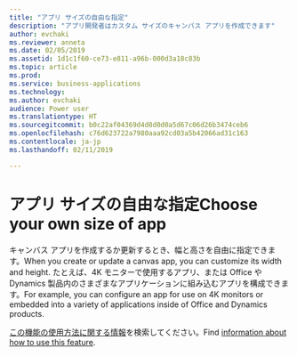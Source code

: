 ```yaml
---
title: "アプリ サイズの自由な指定"
description: "アプリ開発者はカスタム サイズのキャンバス アプリを作成できます"
author: evchaki
ms.reviewer: anneta
ms.date: 02/05/2019
ms.assetid: 1d1c1f60-ce73-e811-a96b-000d3a18c83b
ms.topic: article
ms.prod: 
ms.service: business-applications
ms.technology: 
ms.author: evchaki
audience: Power user
ms.translationtype: HT
ms.sourcegitcommit: b0c22af04369d4d8d0d0a5d67c06d26b3474ceb6
ms.openlocfilehash: c76d623722a7980aaa92cd03a5b42066ad31c163
ms.contentlocale: ja-jp
ms.lasthandoff: 02/11/2019

---
```

# <a name="choose-your-own-size-of-app"></a><span data-ttu-id="7f9ce-103">アプリ サイズの自由な指定</span><span class="sxs-lookup"><span data-stu-id="7f9ce-103">Choose your own size of app</span></span>




<span data-ttu-id="7f9ce-104">キャンバス アプリを作成するか更新するとき、幅と高さを自由に指定できます。</span><span class="sxs-lookup"><span data-stu-id="7f9ce-104">When you create or update a canvas app, you can customize its width and height.</span></span> <span data-ttu-id="7f9ce-105">たとえば、4K モニターで使用するアプリ、または Office や Dynamics 製品内のさまざまなアプリケーションに組み込むアプリを構成できます。</span><span class="sxs-lookup"><span data-stu-id="7f9ce-105">For example, you can configure an app for use on 4K monitors or embedded into a variety of applications inside of Office and Dynamics products.</span></span>

<span data-ttu-id="7f9ce-106">[この機能の使用方法に関する情報](https://docs.microsoft.com/powerapps/maker/canvas-apps/set-aspect-ratio-portrait-landscape)を検索してください。</span><span class="sxs-lookup"><span data-stu-id="7f9ce-106">Find [information about how to use this feature](https://docs.microsoft.com/powerapps/maker/canvas-apps/set-aspect-ratio-portrait-landscape).</span></span>
